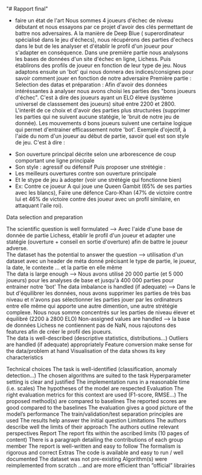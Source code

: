 "# Rapport final" 
+ faire un état de l'art 
Nous sommes 4 joueurs d'échec de niveau débutant et nous essayons par ce projet d'avoir des clés permettant de battre nos adversaires. A la manière de Deep Blue ( superordinateur spécialisé dans le jeu d'échecs), nous récupérons des parties d'echecs dans le but de les analyser et d'établir le profil d'un joueur pour s'adapter en conséquence.
Dans une première partie nous analysons les bases de données d'un site d'échec en ligne, Lichess. Puis établirons des profils de joueur en fonction de leur type de jeu.  Nous adaptons ensuite un 'bot' qui nous donnera des indices/consignes pour savoir comment jouer en fonction de notre adversaire 
Première partie : Selection des datas et préparation : 
Afin d'avoir des données intéréssantes à analyser nous avons choisi les parties des "bons joueurs d'échec". C'est à dire des joueurs ayant un ELO élevé (système universel de classsement des joueurs) situé entre 2200 et 2800. L'interêt de ce choix et d'avoir des parties plus structurées (supprimer les parties qui ne suivent aucune statégie, le 'bruit de notre jeu de donnée). Les mouvements d bons joueurs suivent une certaine logique qui permet d'entrainer efficassement notre 'bot'. 
Exemple d'ojectif, à l'aide du nom d'un joueur au début de partie, savoir quel est son style de jeu. C'est à dire :
- Son ouverture principal décrite selon une arborescence de coup comportant une ligne principale
- Son style : agressif ou défensif 
Puis proposer une strétégie :
- Les meilleurs ouvertures contre son ouverture principale
- Et le stype de jeu à adopter (voir une strétégie qui fonctionne bien) 
- Ex: Contre ce joueur A qui joue une Queen Gambit (65% de ses parties avec les blancs), Faire une défence Caro-Khan (47% de victoire contre lui et 46% de victoire contre des joueur avec un profil similaire, en attaquant l'aile roi). 



Data selection and preparation

The scientific question is well formulated --> Avec l'aide d'une base de donnée de partie Lichess, établir le profil d'un joueur et adapter une statégie (ouverture + conseil en sortie d'overture) afin de battre le joueur adverse.  
The dataset has the potential to answer the question --> utilisation d'un dataset avec un header de méta donné précisant le type de partie, le joueur, la date, le contexte ... et la partie en elle même   
The data is large enough  --> Nous avons utilisé 20 000 partie (et 5 000 joueurs) pour les analyses de base et jusqu'à 400 000 parties pour entrainer notre 'bot'
The data imbalance is handled (if adequate) --> Dans le but d'équilibrer les données, nous avons supprimer les parties de très bas niveau et n'avons pas sélectionner les parties jouer par les ordinateurs entre elle même qui apporte une autre dimention, une autre strétégie complexe. Nous nous somme concentrés sur les parties de niveau élever et équilibré (2200 à 2800 ELO)
Non-assigned values are handled --> la base de données Lichess ne contiennent pas de NaN, nous rajoutons des features afin de créer le profil des joueurs.  
The data is well-described (descriptive statistics, distributions...)
Outliers are handled (if adequate) appropriately
Feature conversion make sense for the data/problem at hand
Visualisation of the data shows its key characteristics

Technical choices
The task is well-identified (classification, anomaly detection...)
The chosen algorithms are suited to the task
Hyperparameter setting is clear and justified
The implementation runs in a reasonable time (i.e. scales)
The hypotheses of the model are respected
Evaluation
The right evaluation metrics for this context are used (F1-score, RMSE...)
The proposed method(s) are compared to baselines
The reported scores are good compared to the baselines
The evaluation gives a good picture of the model’s performance
The train/validation/test separation principles are used
The results help answer the initial question
Limitations
The authors describe well the limits of their approach
The authors outline relevant perspectives
Report
The report fits within the ascribed limits (10 pages of content)
There is a paragraph detailing the contributions of each group member
The report is well-written and easy to follow
The formalism is rigorous and correct
Extras
The code is available and easy to run / well documented
The dataset was not pre-existing
Algorithm(s) were reimplemented from scratch
...and are more efficient than ”official” librairies
